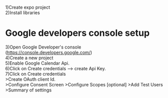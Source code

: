 1)Create expo project <br/>
2)Install libraries <br/>

# Google developers console setup


3)Open Google Developer's console (https://console.developers.google.com/) <br/>
4)Create a new project <br/>
5)Enable Google Calendar Api. <br/>
6)Click on Create credentials --> create Api Key.   <br/>
7)Click on Create credentials <br/>
    >Create OAuth client Id. <br/>
    >Configure Consent Screen
    >Configure Scopes [optional]
    >Add Test Users
    >Summary of settings
